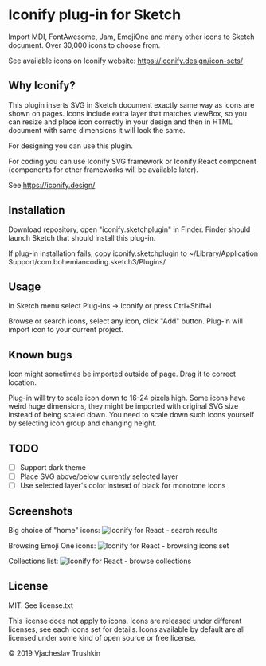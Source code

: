 # Iconify plug-in for Sketch

Import MDI, FontAwesome, Jam, EmojiOne and many other icons to Sketch document. Over 30,000 icons to choose from.

See available icons on Iconify website: https://iconify.design/icon-sets/

## Why Iconify?

This plugin inserts SVG in Sketch document exactly same way as icons are shown on pages. Icons include extra layer that
matches viewBox, so you can resize and place icon correctly in your design and then in HTML document with same dimensions
it will look the same.

For designing you can use this plugin.

For coding you can use Iconify SVG framework or Iconify React component (components for other frameworks will be available later).

See https://iconify.design/

## Installation

Download repository, open "iconify.sketchplugin" in Finder. Finder should launch Sketch that should install this plug-in.

If plug-in installation fails, copy iconify.sketchplugin to ~/Library/Application Support/com.bohemiancoding.sketch3/Plugins/

## Usage

In Sketch menu select Plug-ins -> Iconify
or press Ctrl+Shift+I

Browse or search icons, select any icon, click "Add" button. Plug-in will import icon to your current project.

## Known bugs

Icon might sometimes be imported outside of page. Drag it to correct location.

Plug-in will try to scale icon down to 16-24 pixels high. Some icons have weird huge dimensions, they might be imported with original SVG size instead of being scaled down. You need to scale down such icons yourself by selecting icon group and changing height.

## TODO

* [ ] Support dark theme
* [ ] Place SVG above/below currently selected layer
* [ ] Use selected layer's color instead of black for monotone icons

## Screenshots

Big choice of "home" icons:
![Iconify for React - search results](https://iconify.design/assets/images/sketch-sample-00.png)

Browsing Emoji One icons:
![Iconify for React - browsing icons set](https://iconify.design/assets/images/sketch-sample-01.png)

Collections list:
![Iconify for React - browse collections](https://iconify.design/assets/images/sketch-sample-02.png)


## License

MIT. See license.txt

This license does not apply to icons. Icons are released under different licenses, see each icons set for details.
Icons available by default are all licensed under some kind of open source or free license.

© 2019 Vjacheslav Trushkin
